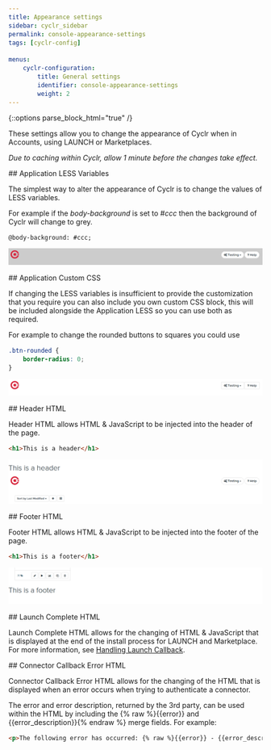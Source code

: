 ```yaml
---
title: Appearance settings
sidebar: cyclr_sidebar
permalink: console-appearance-settings
tags: [cyclr-config]

menus:
    cyclr-configuration:
        title: General settings
        identifier: console-appearance-settings
        weight: 2
---
```

{::options parse_block_html="true" /}
<section class="card py-5 my-5">
These settings allow you to change the appearance of Cyclr when in Accounts, using LAUNCH or Marketplaces.

*Due to caching within Cyclr, allow 1 minute before the changes take effect.*


</section>
<section class="card py-5 my-5">
## Application LESS Variables

The simplest way to alter the appearance of Cyclr is to change the values of LESS variables.

For example if the *body-background* is set to *#ccc* then the background of Cyclr will change to grey.

``` less
@body-background: #ccc;
```

![](/images/settings-appearance-less.png)


</section>
<section class="card py-5 my-5">
## Application Custom CSS

If changing the LESS variables is insufficient to provide the customization that you require you can also include you own custom CSS block, this will be included alongside the Application LESS so you can use both as required.

For example to change the rounded buttons to squares you could use

``` css
.btn-rounded {
    border-radius: 0;
}
```

![](/images/settings-appearance-css.png)


</section>
<section class="card py-5 my-5">
## Header HTML

Header HTML allows HTML & JavaScript to be injected into the header of the page.

``` html
<h1>This is a header</h1>
```

![](/images/settings-appearance-header-html.png)


</section>
<section class="card py-5 my-5">
## Footer HTML

Footer HTML allows HTML & JavaScript to be injected into the footer of the page.

``` html
<h1>This is a footer</h1>
```

![](/images/settings-appearance-footer-html.png)


</section>
<section class="card py-5 my-5">
## Launch Complete HTML

Launch Complete HTML allows for the changing of HTML & JavaScript that is displayed at the end of the install process for LAUNCH and Marketplace. For more information, see [Handling Launch Callback](/handling-callback).


</section>
<section class="card py-5 my-5">
## Connector Callback Error HTML

Connector Callback Error HTML allows for the changing of the HTML that is displayed when an error occurs when trying to authenticate a connector.

The error and error description, returned by the 3rd party, can be used within the HTML by including the {% raw %}{{error}} and {{error_description}}{% endraw %} merge fields. For example:

``` html
<p>The following error has occurred: {% raw %}{{error}} - {{error_description}}{% endraw %}</p>
```

</section>
